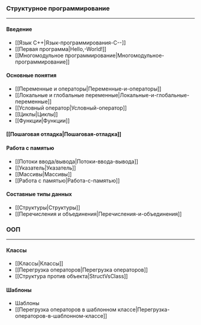### Структурное программирование
***
#### Введение
* [[Язык С++|Язык-программирования-С--]]
* [[Первая программа|Hello,-World!]]
* [[Многомодульное программирование|Многомодульное-программирование]]
#### Основные понятия
* [[Переменные и операторы|Переменные-и-операторы]]
* [[Локальные и глобальные переменные|Локальные-и-глобальные-переменные]]
* [[Условный оператор|Условный-оператор]]
* [[Циклы|Циклы]]
* [[Функции|Функции]]
#### [[Пошаговая отладка|Пошаговая-отладка]]
#### Работа с памятью
* [[Потоки ввода/вывода|Потоки-ввода-вывода]]
* [[Указатель|Указатель]]
* [[Массивы|Массивы]]
* [[Работа с памятью|Работа-с-памятью]]
#### Составные типы данных
* [[Структуры|Структуры]]
* [[Перечисления и объединения|Перечисления-и-объединения]]
### ООП
***
#### Классы
* [[Классы|Классы]]
* [[Перегрузка операторов|Перегрузка операторов]]
* [[Структура против объекта|StructVsClass]]
#### Шаблоны
* Шаблоны
* [[Перегрузка операторов в шаблонном классе|Перегрузка-операторов-в-шаблонном-классе]]


